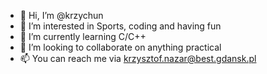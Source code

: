 - 👋 Hi, I’m @krzychun
- 👀 I’m interested in Sports, coding and having fun
- 🌱 I’m currently learning C/C++
- 💞️ I’m looking to collaborate on anything practical
- 📫 You can reach me via krzysztof.nazar@best.gdansk.pl

